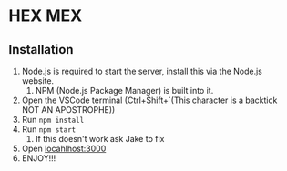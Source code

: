 # HEX MEX

## Installation

1. Node.js is required to start the server, install this via the Node.js website.
   1. NPM (Node.js Package Manager) is built into it.
2. Open the VSCode terminal (Ctrl+Shift+`(This character is a backtick NOT AN APOSTROPHE))
3. Run `npm install`
4. Run `npm start`
   1. If this doesn't work ask Jake to fix
5. Open [locahlhost:3000](http://localhost:3000/)
6. ENJOY!!!
